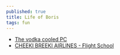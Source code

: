 ```yaml
---
published: true
title: Life of Boris
tags: fun
---
```

- [The vodka cooled PC](https://www.youtube.com/watch?v=IYTJfLyo_vE)
- [CHEEKI BREEKI AIRLINES - Flight School](https://www.youtube.com/watch?v=aVzHouDAWz0)
